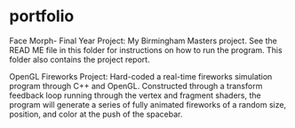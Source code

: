 # portfolio

Face Morph- Final Year Project:
My Birmingham Masters project. See the READ ME file in this folder for instructions on how to run the program. This folder also contains the project report. 

OpenGL Fireworks Project:
Hard-coded a real-time fireworks simulation program through C++ and OpenGL. Constructed through a transform feedback loop running through the vertex and fragment shaders, the program will generate a series of fully animated fireworks of a random size, position, and color at the push of the spacebar.

